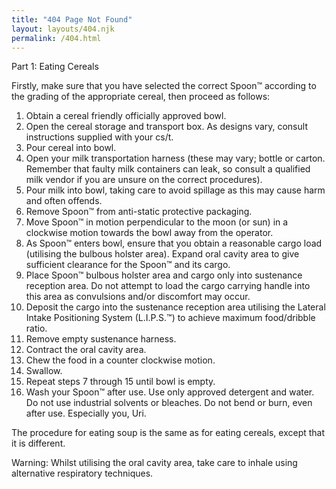 ```yaml
---
title: "404 Page Not Found"
layout: layouts/404.njk
permalink: /404.html
---
```


Part 1: Eating Cereals

Firstly, make sure that you have selected the correct Spoon™ according to the grading of the appropriate cereal, then proceed as follows:

1.  Obtain a cereal friendly officially approved bowl.
2.  Open the cereal storage and transport box. As designs vary, consult instructions supplied with your cs/t.
3.  Pour cereal into bowl.
4.  Open your milk transportation harness (these may vary; bottle or carton. Remember that faulty milk containers can leak, so consult a qualified milk vendor if you are unsure on the correct procedures).
5.  Pour milk into bowl, taking care to avoid spillage as this may cause harm and often offends.
6.  Remove Spoon™ from anti-static protective packaging.
7.  Move Spoon™ in motion perpendicular to the moon (or sun) in a clockwise motion towards the bowl away from the operator.
8.  As Spoon™ enters bowl, ensure that you obtain a reasonable cargo load (utilising the bulbous holster area). Expand oral cavity area to give sufficient clearance for the Spoon™ and its cargo.
9.  Place Spoon™ bulbous holster area and cargo only into sustenance reception area. Do not attempt to load the cargo carrying handle into this area as convulsions and/or discomfort may occur.
10. Deposit the cargo into the sustenance reception area utilising the Lateral Intake Positioning System (L.I.P.S.™) to achieve maximum food/dribble ratio.
11. Remove empty sustenance harness.
12. Contract the oral cavity area.
13. Chew the food in a counter clockwise motion.
14. Swallow.
15. Repeat steps 7 through 15 until bowl is empty.
16. Wash your Spoon™ after use. Use only approved detergent and water. Do not use industrial solvents or bleaches. Do not bend or burn, even after use. Especially you, Uri.

The procedure for eating soup is the same as for eating cereals, except that it is different.

Warning: Whilst utilising the oral cavity area, take care to inhale using alternative respiratory techniques.
